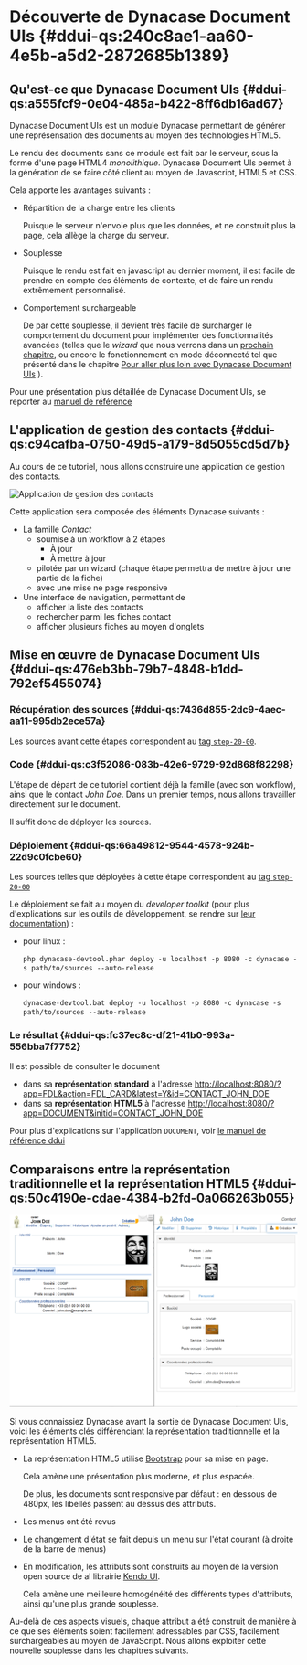 # Découverte de Dynacase Document UIs {#ddui-qs:240c8ae1-aa60-4e5b-a5d2-2872685b1389}

## Qu'est-ce que Dynacase Document UIs {#ddui-qs:a555fcf9-0e04-485a-b422-8ff6db16ad67}

Dynacase Document UIs est un module Dynacase permettant de générer une représensation des documents au moyen des
technologies HTML5.

Le rendu des documents sans ce module est fait par le serveur, sous la forme d'une page HTML4 _monolithique_.
Dynacase Document UIs permet à la génération de se faire côté client au moyen de Javascript, HTML5 et CSS.

Cela apporte les avantages suivants :

-   Répartition de la charge entre les clients
    
    Puisque le serveur n'envoie plus que les données, et ne construit plus la page, cela allège la charge du serveur.

-   Souplesse
    
    Puisque le rendu est fait en javascript au dernier moment, il est facile de prendre en compte des éléments de
    contexte, et de faire un rendu extrêmement personnalisé.

-   Comportement surchargeable
    
    De par cette souplesse, il devient très facile de surcharger le comportement du document pour implémenter des
    fonctionnalités avancées (telles que le _wizard_ que nous verrons dans un [prochain chapitre][chapter_wizard],
    ou encore le fonctionnement en mode déconnecté tel que présenté dans le chapitre
    [Pour aller plus loin avec Dynacase Document UIs][chapter_extra] ).

<span class="flag inline nota-bene"></span> Pour une présentation plus détaillée de Dynacase Document UIs,
se reporter au [manuel de référence][ddui-ref]

## L'application de gestion des contacts {#ddui-qs:c94cafba-0750-49d5-a179-8d5055cd5d7b}

Au cours de ce tutoriel, nous allons construire une application de gestion des contacts.

![Application de gestion des contacts](50-simple-list.png)

Cette application sera composée des éléments Dynacase suivants :

-   La famille _Contact_
    +   soumise à un workflow à 2 étapes
        *   À jour
        *   À mettre à jour
    +   pilotée par un wizard (chaque étape permettra de mettre à jour une partie de la fiche)
    +   avec une mise ne page responsive
-   Une interface de navigation, permettant de
    +   afficher la liste des contacts
    +   rechercher parmi les fiches contact
    +   afficher plusieurs fiches au moyen d'onglets

## Mise en œuvre de Dynacase Document UIs {#ddui-qs:476eb3bb-79b7-4848-b1dd-792ef5455074}

### Récupération des sources {#ddui-qs:7436d855-2dc9-4aec-aa11-995db2ece57a}

Les sources avant cette étapes correspondent au [tag `step-20-00`][step-20-00].

### Code {#ddui-qs:c3f52086-083b-42e6-9729-92d868f82298}

L'étape de départ de ce tutoriel contient déjà la famille (avec son workflow), ainsi que le contact _John Doe_.
Dans un premier temps, nous allons travailler directement sur le document.

Il suffit donc de déployer les sources.

### Déploiement {#ddui-qs:66a49812-9544-4578-924b-22d9c0fcbe60}

Les sources telles que déployées à cette étape correspondent au [tag `step-20-00`][step-20-00]

Le déploiement se fait au moyen du _developer toolkit_
(pour plus d'explications sur les outils de développement, se rendre sur [leur documentation][devtools-ref]) :

-   pour linux :
    
        php dynacase-devtool.phar deploy -u localhost -p 8080 -c dynacase -s path/to/sources --auto-release

-   pour windows :
    
        dynacase-devtool.bat deploy -u localhost -p 8080 -c dynacase -s path/to/sources --auto-release

### Le résultat {#ddui-qs:fc37ec8c-df21-41b0-993a-556bba7f7752}

Il est possible de consulter le document

-   dans sa __représentation standard__ à l'adresse
    [http://localhost:8080/?app=FDL&action=FDL_CARD&latest=Y&id=CONTACT_JOHN_DOE](http://localhost:8080/?app=FDL&action=FDL_CARD&latest=Y&id=CONTACT_JOHN_DOE)
-   dans sa __représentation HTML5__ à l'adresse
    [http://localhost:8080/?app=DOCUMENT&initid=CONTACT_JOHN_DOE](http://localhost:8080/?app=DOCUMENT&initid=CONTACT_JOHN_DOE)

Pour plus d'explications sur l'application `DOCUMENT`, voir [le manuel de référence ddui][ddui-ref-app-document]

## Comparaisons entre la représentation traditionnelle et la représentation HTML5 {#ddui-qs:50c4190e-cdae-4384-b2fd-0a066263b055}

![Comparaison des rendus](images/20-side-by-side.png)

Si vous connaissiez Dynacase avant la sortie de Dynacase Document UIs, voici les éléments clés différenciant
la représentation traditionnelle et la représentation HTML5.

-   La représentation HTML5 utilise [Bootstrap][bootstrap] pour sa mise en page.
    
    Cela amène une présentation plus moderne, et plus espacée.
    
    De plus, les documents sont responsive par défaut :
    en dessous de 480px, les libellés passent au dessus des attributs.
    
-   Les menus ont été revus

-   Le changement d'état se fait depuis un menu sur l'état courant (à droite de la barre de menus)

-   En modification, les attributs sont construits au moyen de la version open source de al librairie
    [Kendo UI][kendo-ui-opensource].
    
    Cela amène une meilleure homogénéité des différents types d'attributs, ainsi qu'une plus grande souplesse.

Au-delà de ces aspects visuels, chaque attribut a été construit de manière à ce que
ses éléments soient facilement adressables par CSS, facilement surchargeables au moyen de JavaScript.
Nous allons exploiter cette nouvelle souplesse dans les chapitres suivants.

<!-- links -->
[ddui-ref]: ../../../dynacase-doc-document-uis-reference/website/book/
[ddui-ref-app-document]: ../../../dynacase-doc-document-uis-reference/website/book/ddui-ref:f38f3995-1b3f-4b43-bacc-2516015e3ea.html#ddui-ref:f38f3995-1b3f-4b43-bacc-2516015e3ea
[devtools-ref]: #FIXME
[chapter_wizard]: #ddui-qs:d0e9dddc-6336-4cc9-ac82-97cd72bfd0d4
[chapter_extra]: #ddui-qs:847a80f2-d486-4085-beb9-077a6d33df0c
[step-20-00]: https://github.com/Anakeen/dynacase-ddui-quickstart-code/archive/step-20-00.zip
[bootstrap]: http://getbootstrap.com/
[kendo-ui-opensource]: http://www.telerik.com/kendo-ui/open-source-core
